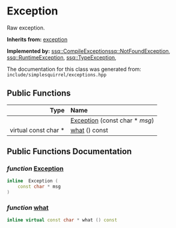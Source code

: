 Exception
===================================

Raw exception. 

**Inherits from:** [exception]()

**Implemented by:** [ssq::CompileException](ssq_CompileException.html)[ssq::NotFoundException](ssq_NotFoundException.html), [ssq::RuntimeException](ssq_RuntimeException.html), [ssq::TypeException](ssq_TypeException.html), 

The documentation for this class was generated from: `include/simplesquirrel/exceptions.hpp`



## Public Functions

| Type | Name |
| -------: | :------- |
|   | [Exception](#8fa48aa9) (const char * _msg_)  |
|  virtual const char * | [what](#fe284d32) () const  |


## Public Functions Documentation

### _function_ <a id="8fa48aa9" href="#8fa48aa9">Exception</a>

```cpp
inline  Exception (
    const char * msg
) 
```



### _function_ <a id="fe284d32" href="#fe284d32">what</a>

```cpp
inline virtual const char * what () const 
```





